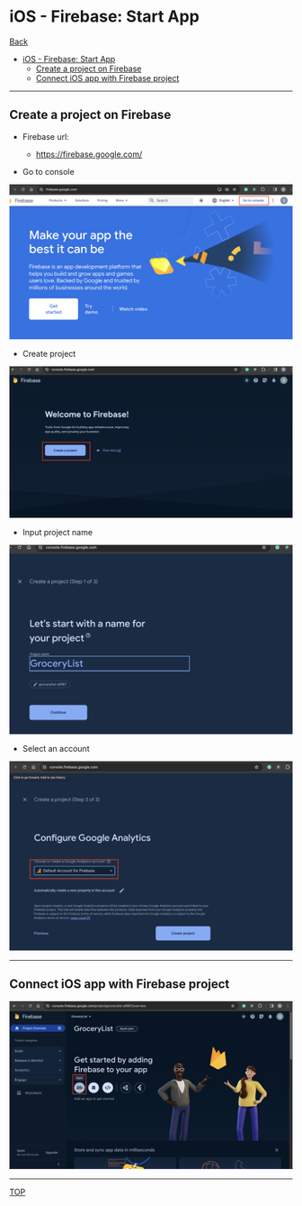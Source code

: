 # iOS - Firebase: Start App

[Back](../../index.md)

- [iOS - Firebase: Start App](#ios---firebase-start-app)
  - [Create a project on Firebase](#create-a-project-on-firebase)
  - [Connect iOS app with Firebase project](#connect-ios-app-with-firebase-project)

---

## Create a project on Firebase

- Firebase url:

  - https://firebase.google.com/

- Go to console

![firebase01](./pic/firebase01.png)

- Create project

![firebase](./pic/firebase02.png)

- Input project name

![firebase](./pic/firebase03.png)

- Select an account

![firebase](./pic/firebase04.png)

---

## Connect iOS app with Firebase project

![firebase](./pic/firebase05.png)

---

[TOP](#ios---firebase-start-app)
